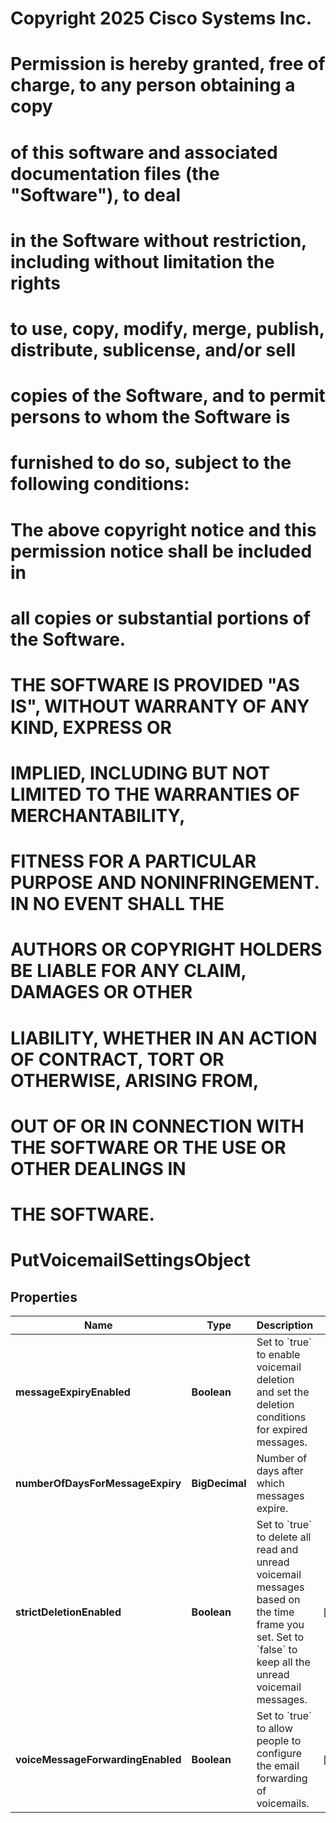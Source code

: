 <!--  Copyright 2025 Cisco Systems Inc.

Permission is hereby granted, free of charge, to any person obtaining a copy
of this software and associated documentation files (the "Software"), to deal
in the Software without restriction, including without limitation the rights
to use, copy, modify, merge, publish, distribute, sublicense, and/or sell
copies of the Software, and to permit persons to whom the Software is
furnished to do so, subject to the following conditions:

The above copyright notice and this permission notice shall be included in
all copies or substantial portions of the Software.

THE SOFTWARE IS PROVIDED "AS IS", WITHOUT WARRANTY OF ANY KIND, EXPRESS OR
IMPLIED, INCLUDING BUT NOT LIMITED TO THE WARRANTIES OF MERCHANTABILITY,
FITNESS FOR A PARTICULAR PURPOSE AND NONINFRINGEMENT. IN NO EVENT SHALL THE
AUTHORS OR COPYRIGHT HOLDERS BE LIABLE FOR ANY CLAIM, DAMAGES OR OTHER
LIABILITY, WHETHER IN AN ACTION OF CONTRACT, TORT OR OTHERWISE, ARISING FROM,
OUT OF OR IN CONNECTION WITH THE SOFTWARE OR THE USE OR OTHER DEALINGS IN
THE SOFTWARE.-->
# Copyright 2025 Cisco Systems Inc.
#
# Permission is hereby granted, free of charge, to any person obtaining a copy
# of this software and associated documentation files (the "Software"), to deal
# in the Software without restriction, including without limitation the rights
# to use, copy, modify, merge, publish, distribute, sublicense, and/or sell
# copies of the Software, and to permit persons to whom the Software is
# furnished to do so, subject to the following conditions:
#
# The above copyright notice and this permission notice shall be included in
# all copies or substantial portions of the Software.
#
# THE SOFTWARE IS PROVIDED "AS IS", WITHOUT WARRANTY OF ANY KIND, EXPRESS OR
# IMPLIED, INCLUDING BUT NOT LIMITED TO THE WARRANTIES OF MERCHANTABILITY,
# FITNESS FOR A PARTICULAR PURPOSE AND NONINFRINGEMENT. IN NO EVENT SHALL THE
# AUTHORS OR COPYRIGHT HOLDERS BE LIABLE FOR ANY CLAIM, DAMAGES OR OTHER
# LIABILITY, WHETHER IN AN ACTION OF CONTRACT, TORT OR OTHERWISE, ARISING FROM,
# OUT OF OR IN CONNECTION WITH THE SOFTWARE OR THE USE OR OTHER DEALINGS IN
# THE SOFTWARE.



# PutVoicemailSettingsObject


## Properties

| Name | Type | Description | Notes |
|------------ | ------------- | ------------- | -------------|
|**messageExpiryEnabled** | **Boolean** | Set to &#x60;true&#x60; to enable voicemail deletion and set the deletion conditions for expired messages. |  |
|**numberOfDaysForMessageExpiry** | **BigDecimal** | Number of days after which messages expire. |  |
|**strictDeletionEnabled** | **Boolean** | Set to &#x60;true&#x60; to delete all read and unread voicemail messages based on the time frame you set. Set to &#x60;false&#x60; to keep all the unread voicemail messages. |  [optional] |
|**voiceMessageForwardingEnabled** | **Boolean** | Set to &#x60;true&#x60; to allow people to configure the email forwarding of voicemails. |  [optional] |



